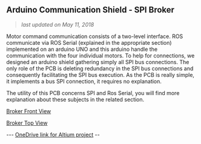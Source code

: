 ## Arduino Communication Shield - SPI Broker

>*last updated on May 11, 2018*
> 

Motor command communication consists of a two-level interface. ROS communicate via ROS Serial (explained in the appropriate section) implemented on an 
arduino UNO and this arduino handle the communication with the four individual motors. To help for connections, we designed an arduino shield gathering
simply all SPI bus connections. The only role of the PCB is deleting redundancy in the SPI bus connections and consequently facilitating the SPI bus 
execution. As the PCB is really simple, it implements a bus SPI connection, it requires no explanation. 

The utility of this PCB concerns SPI and Ros Serial, you will find more explanation about these subjects in the related section. 

[Broker Front View](electronics/pcb/pictures/Broker_F.JPG)

[Broker Top View](electronics/pcb/pictures/Broker_T.JPG)

--- [OneDrive link for Altium project](https://) --
